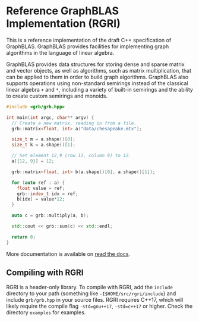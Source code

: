 # Reference GraphBLAS Implementation (RGRI)
This is a reference implementation of the draft C++ specification of GraphBLAS.
GraphBLAS provides facilities for implementing graph algorithms in the language
of linear algebra.

GraphBLAS provides data structures for storing dense and sparse matrix and vector objects, as well as algorithms, such as matrix multiplication, that can be applied to them in order to build graph algorithms.  GraphBLAS also supports operations using non-standard semirings instead of the classical linear algebra `+` and `*`, including a variety of built-in semirings and the ability to create custom semirings and monoids.

```C++
#include <grb/grb.hpp>

int main(int argc, char** argv) {
  // Create a new matrix, reading in from a file.
  grb::matrix<float, int> a("data/chesapeake.mtx");

  size_t m = a.shape()[0];
  size_t k = a.shape()[1];

  // Set element 12,9 (row 12, column 9) to 12.
  a[{12, 9}] = 12;

  grb::matrix<float, int> b(a.shape()[0], a.shape()[1]);

  for (auto ref : a) {
  	float value = ref;
  	grb::index_t idx = ref;
  	b[idx] = value*12;
  }

  auto c = grb::multiply(a, b);

  std::cout << grb::sum(c) << std::endl;

  return 0;
}

```

More documentation is available on [read the docs](https://rgri.readthedocs.io/en/latest/?).

## Compiling with RGRI
RGRI is a header-only library. To compile with RGRI, add the `include` directory to your path (something like `-I$HOME/src/rgri/include`) and include `grb/grb.hpp` in your source files.  RGRI requires C++17, which will likely require the compile flag `-std=gnu++17`, `-std=c++17` or higher.  Check the directory `examples` for examples.

